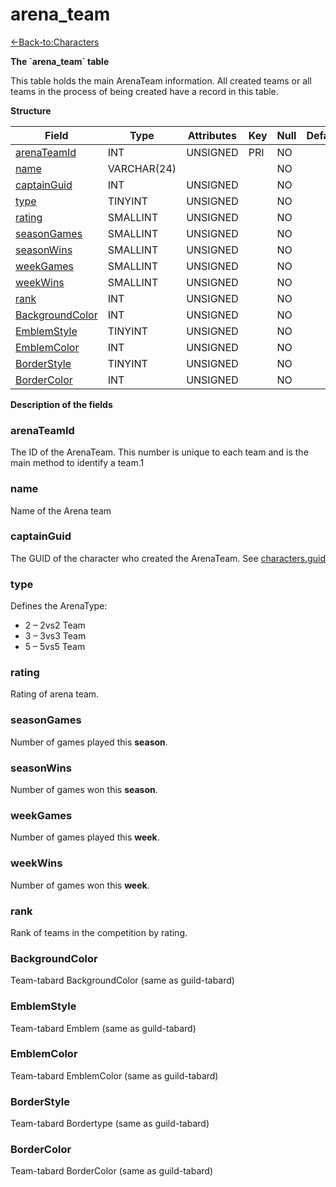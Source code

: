 # arena\_team

[<-Back-to:Characters](database-characters.md)

**The \`arena\_team\` table**

This table holds the main ArenaTeam information. All created teams or all teams in the process of being created have a record in this table.

**Structure**

| Field                 | Type        | Attributes | Key | Null | Default | Extra  | Comment |
| --------------------- | ----------- | ---------- | --- | ---- | ------- | ------ | ------- |
| [arenaTeamId][1]      | INT         | UNSIGNED   | PRI | NO   |         | Unique |         |
| [name][2]             | VARCHAR(24) |            |     | NO   |         |        |         |
| [captainGuid][3]      | INT         | UNSIGNED   |     | NO   |         |        |         |
| [type][4]             | TINYINT     | UNSIGNED   |     | NO   |         |        |         |
| [rating][5]           | SMALLINT    | UNSIGNED   |     | NO   |         |        |         |
| [seasonGames][6]      | SMALLINT    | UNSIGNED   |     | NO   |         |        |         |
| [seasonWins][7]       | SMALLINT    | UNSIGNED   |     | NO   |         |        |         |
| [weekGames][8]        | SMALLINT    | UNSIGNED   |     | NO   |         |        |         |
| [weekWins][9]         | SMALLINT    | UNSIGNED   |     | NO   |         |        |         |
| [rank][10]            | INT         | UNSIGNED   |     | NO   |         |        |         |
| [BackgroundColor][11] | INT         | UNSIGNED   |     | NO   |         |        |         |
| [EmblemStyle][12]     | TINYINT     | UNSIGNED   |     | NO   |         |        |         |
| [EmblemColor][13]     | INT         | UNSIGNED   |     | NO   |         |        |         |
| [BorderStyle][14]     | TINYINT     | UNSIGNED   |     | NO   |         |        |         |
| [BorderColor][15]     | INT         | UNSIGNED   |     | NO   |         |        |         |

[1]: #arenateamid
[2]: #name
[3]: #captainguid
[4]: #type
[5]: #rating
[6]: #seasongames
[7]: #seasonwins
[8]: #weekgames
[9]: #weekwins
[10]: #rank
[11]: #backgroundcolor
[12]: #emblemstyle
[13]: #emblemcolor
[14]: #borderstyle
[15]: #bordercolor

**Description of the fields**

### arenaTeamId

The ID of the ArenaTeam. This number is unique to each team and is the main method to identify a team.1

### name

Name of the Arena team

### captainGuid

The GUID of the character who created the ArenaTeam. See [characters.guid](2129969.html#characters(table)-guid)

### type

Defines the ArenaType:

- 2 – 2vs2 Team
- 3 – 3vs3 Team
- 5 – 5vs5 Team

### rating

Rating of arena team.

### seasonGames

Number of games played this **season**.

### seasonWins

Number of games won this **season**.

### weekGames

Number of games played this **week**.

### weekWins

Number of games won this **week**.

### rank

Rank of teams in the competition by rating.

### BackgroundColor

Team-tabard BackgroundColor (same as guild-tabard)

### EmblemStyle

Team-tabard Emblem (same as guild-tabard)

### EmblemColor

Team-tabard EmblemColor (same as guild-tabard)

### BorderStyle

Team-tabard Bordertype (same as guild-tabard)

### BorderColor

Team-tabard BorderColor (same as guild-tabard)

